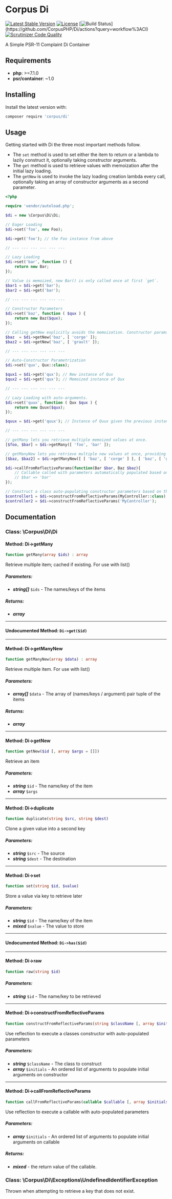 # Corpus Di

[![Latest Stable Version](https://poser.pugx.org/corpus/di/version)](https://packagist.org/packages/corpus/di)
[![License](https://poser.pugx.org/corpus/di/license)](https://packagist.org/packages/corpus/di)
[![Build Status](https://github.com/CorpusPHP/Di/workflows/CI/badge.svg?)](https://github.com/CorpusPHP/Di/actions?query=workflow%3ACI)
[![Scrutinizer Code Quality](https://scrutinizer-ci.com/g/CorpusPHP/Di/badges/quality-score.png?b=master)](https://scrutinizer-ci.com/g/CorpusPHP/Di)


A Simple PSR-11 Complaint Di Container

## Requirements

- **php**: >=7.1.0
- **psr/container**: ~1.0

## Installing

Install the latest version with:

```bash
composer require 'corpus/di'
```

## Usage

Getting started with Di the three most important methods follow.
- The `set` method is used to set either the item to return or a lambda to lazily construct it, optionally taking constructor arguments.
- The `get` method is used to retrieve values with memoization after the initial lazy loading.
- The `getNew` is used to invoke the lazy loading creation lambda every call, optionally taking an array of constructor arguments as a second parameter.

```php
<?php

require 'vendor/autoload.php';

$di = new \Corpus\Di\Di;

// Eager Loading
$di->set('foo', new Foo);

$di->get('foo'); // the Foo instance from above

// --- --- --- --- --- ---

// Lazy Loading
$di->set('bar', function () {
	return new Bar;
});

// Value is memoized, new Bar() is only called once at first `get`.
$bar1 = $di->get('bar');
$bar2 = $di->get('bar');

// --- --- --- --- --- ---

// Constructor Parameters
$di->set('baz', function ( $qux ) {
	return new Baz($qux);
});

// Calling getNew explicitly avoids the memoization. Constructor params passed as array.
$baz  = $di->getNew('baz', [ 'corge' ]);
$baz2 = $di->getNew('baz', [ 'grault' ]);

// --- --- --- --- --- ---

// Auto-Constructor Parametrization
$di->set('qux', Qux::class);

$qux1 = $di->get('qux'); // New instance of Qux
$qux2 = $di->get('qux'); // Memoized instance of Qux

// --- --- --- --- --- ---

// Lazy Loading with auto-arguments.
$di->set('quux', function ( Qux $qux ) {
	return new Quux($qux);
});

$quux = $di->get('quux'); // Instance of Quux given the previous instance of Qux automatically

// --- --- --- --- --- ---

// getMany lets you retrieve multiple memoized values at once.
[$foo, $bar] = $di->getMany([ 'foo', 'bar' ]);

// getManyNew lets you retrieve multiple new values at once, providing for arguments.
[$baz, $baz2] = $di->getManyNew([ [ 'baz', [ 'corge' ] ], [ 'baz', [ 'grault' ] ] ]);

$di->callFromReflectiveParams(function(Bar $bar, Baz $baz){
	// Callable called with parameters automatically populated based on their name
	// $bar => 'bar'
});

// Construct a class auto-populating constructor parameters based on their name
$controller1 = $di->constructFromReflectiveParams(MyController::class);
$controller2 = $di->constructFromReflectiveParams('MyController');

```

## Documentation

### Class: \Corpus\Di\Di

#### Method: Di->getMany

```php
function getMany(array $ids) : array
```

Retrieve multiple item; cached if existing. For use with list()

##### Parameters:

- ***string[]*** `$ids` - The names/keys of the items

##### Returns:

- ***array***

---

#### Undocumented Method: `Di->get($id)`

---

#### Method: Di->getManyNew

```php
function getManyNew(array $data) : array
```

Retrieve multiple item. For use with list()

##### Parameters:

- ***array[]*** `$data` - The array of (names/keys / argument) pair tuple of the items

##### Returns:

- ***array***

---

#### Method: Di->getNew

```php
function getNew($id [, array $args = []])
```

Retrieve an item

##### Parameters:

- ***string*** `$id` - The name/key of the item
- ***array*** `$args`

---

#### Method: Di->duplicate

```php
function duplicate(string $src, string $dest)
```

Clone a given value into a second key

##### Parameters:

- ***string*** `$src` - The source
- ***string*** `$dest` - The destination

---

#### Method: Di->set

```php
function set(string $id, $value)
```

Store a value via key to retrieve later

##### Parameters:

- ***string*** `$id` - The name/key of the item
- ***mixed*** `$value` - The value to store

---

#### Undocumented Method: `Di->has($id)`

---

#### Method: Di->raw

```php
function raw(string $id)
```

##### Parameters:

- ***string*** `$id` - The name/key to be retrieved

---

#### Method: Di->constructFromReflectiveParams

```php
function constructFromReflectiveParams(string $className [, array $initials = []]) : object
```

Use reflection to execute a classes constructor with auto-populated parameters

##### Parameters:

- ***string*** `$className` - The class to construct
- ***array*** `$initials` - An ordered list of arguments to populate initial arguments on constructor

---

#### Method: Di->callFromReflectiveParams

```php
function callFromReflectiveParams(callable $callable [, array $initials = []])
```

Use reflection to execute a callable with auto-populated parameters

##### Parameters:

- ***array*** `$initials` - An ordered list of arguments to populate initial arguments on callable

##### Returns:

- ***mixed*** - the return value of the callable.

### Class: \Corpus\Di\Exceptions\UndefinedIdentifierException

Thrown when attempting to retrieve a key that does not exist.